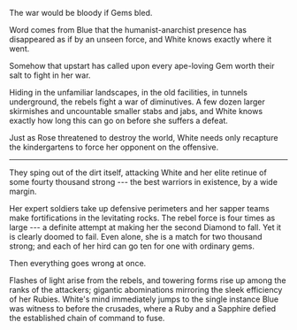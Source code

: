 The war would be bloody if Gems bled.

Word comes from Blue that the humanist-anarchist presence has disappeared as if by an unseen force,
and White knows exactly where it went.

Somehow that upstart has called upon every ape-loving Gem worth their salt to fight in her war.

Hiding in the unfamiliar landscapes, in the old facilities, in tunnels underground, the rebels
fight a war of diminutives. A few dozen larger skirmishes and uncountable smaller stabs and jabs,
and White knows exactly how long this can go on before she suffers a defeat.

Just as Rose threatened to destroy the world, White needs only recapture the kindergartens to
force her opponent on the offensive.

----

They sping out of the dirt itself, attacking White and her elite retinue of some fourty thousand
strong --- the best warriors in existence, by a wide margin.

Her expert soldiers take up defensive perimeters and her sapper teams make fortifications in the
levitating rocks. The rebel force is four times as large --- a definite attempt at making her the
second Diamond to fall. Yet it is clearly doomed to fail. Even alone, she is a match for two thousand
strong; and each of her hird can go ten for one with ordinary gems.

Then everything goes wrong at once.

Flashes of light arise from the rebels, and towering forms rise up among the ranks of the attackers;
gigantic abominations mirroring the sleek efficiency of her Rubies. White's mind immediately jumps
to the single instance Blue was witness to before the crusades, where a Ruby and a Sapphire defied the established chain
of command to fuse.
